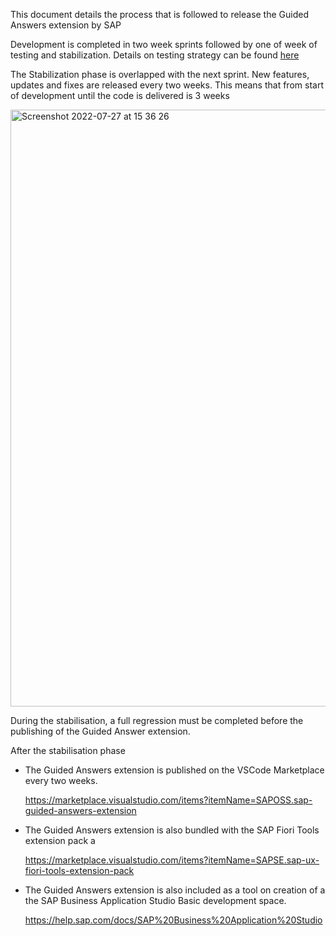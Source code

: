 This document details the process that is followed to release the Guided Answers extension by SAP

Development is completed in two week sprints followed by one of week of testing and stabilization.  Details on testing strategy can be found [here](./testing-strategy.md) 

The Stabilization phase is overlapped with the next sprint. New features, updates and fixes are released every two weeks. This means that from start of development until the code is delivered is 3 weeks 

<img width="955" alt="Screenshot 2022-07-27 at 15 36 26" src="https://user-images.githubusercontent.com/9609226/181275281-86d487bc-9121-46d6-8bf6-048ce60d1494.png">


During the stabilisation, a full regression must be completed before the publishing of the Guided Answer extension.


After the stabilisation phase 

-	The Guided Answers extension is published on the VSCode Marketplace every two weeks.

      https://marketplace.visualstudio.com/items?itemName=SAPOSS.sap-guided-answers-extension

-	The Guided Answers extension is also bundled with the SAP Fiori Tools extension pack a

      https://marketplace.visualstudio.com/items?itemName=SAPSE.sap-ux-fiori-tools-extension-pack

-	The Guided Answers extension is  also included as a tool on creation of a the SAP Business Application Studio Basic development space.

      https://help.sap.com/docs/SAP%20Business%20Application%20Studio



